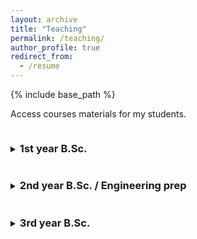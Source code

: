 ```yaml
---
layout: archive
title: "Teaching"
permalink: /teaching/
author_profile: true
redirect_from:
  - /resume
---
```


{% include base_path %}

Access courses materials for my students.

<details>
<summary><h3 style="display:inline-block; cursor:pointer;">1st year B.Sc.</h3></summary>

<p><b> HAS101X </b> - <b> Mathematical tools for sciences and engineering </b>(1st year B.Sc.)<br>
<i> Montpellier Faculty of Sciences </i> <br><br>

<i> Description. </i> This course is intended for first-year students majoring in physics, chemistry, mechanics, and electronics. It provides an introduction to analysis, focusing on functions of a real variable. It requires high school mathematics curriculum and optionally advanced mathematics option. <br><br>

<i> Topics. </i> Logical reasoning, set theory, continuous & differentiable functions, integral calculus, 1st-order differential equations. <br><br>

[<a href="https://sachacardonna.github.io/teaching/HAS101X">Course page</a>]</p>

</details>

<details>
<summary><h3 style="display:inline-block; cursor:pointer;">2nd year B.Sc. / Engineering prep</h3></summary>

<p><b> HA8401H </b> - <b> Differential calculus & multivariable integration </b>(2nd year B.Sc.)<br>
<i> Engineering school Polytech Montpellier</i> <br><br>

<i> Description. </i> The preparatory cycle at Polytech Montpellier is tailored to prepare students for the pursuit of an engineering degree within any specialized field available in France. Mathematics courses are intentionally designed to be both comprehensive and profound, with a particular focus on students who aspire to explore theoretical domains such as mathematical engineering, physics, and mechanics. These courses consistently encompass both analytical and algebraic chapters, guaranteeing that students acquire a robust and well-rounded mathematical foundation to serve them effectively in their forthcoming engineering endeavors. <br><br>

<i> Topics. </i> Differential calculus, multivariable integration, topology of $\mathbb{R}^n$, bilinear algebra. <br><br>

[<a href="https://sachacardonna.github.io/teaching/HA8401H">Course page</a>]</p>

<p><b> XADES4 </b> - <b> Supervised mathematical assignments </b>(2nd year B.Sc.)<br>
<i> Engineering school Polytech Montpellier</i> <br><br>

<i> Description. </i> Supervised assignments is a specific system for students following the preparatory cycle in Polytech Montpellier, allowing them to assimilate the educational content provided by developing their autonomy and their capacity for self-assessment. <br>
Each week, students are placed in exam conditions with a subject to be covered in two hours. Teachers are there to guide them, help them overcome their difficulties and possibly become aware of their shortcomings. This course is directly related to HA8401H. <br><br>

[<a href="https://sachacardonna.github.io/teaching/HA8401H">Course page</a>]</p>

</details>

<details>
<summary><h3 style="display:inline-block; cursor:pointer;">3rd year B.Sc.</h3></summary>

<p><b> HAX604X </b> - <b> Numerical analysis of ordinary and partial differential equations </b>(3rd year B.Sc.)<br>
<i> Montpellier Faculty of Sciences </i> <br><br>

<i> Description. </i> This course is designed for third-year mathematics undergraduates who are planning to pursue a research-oriented master's degree. The objective is to equip students with fundamental concepts in numerical methods for differential equations. Students should have completed analysis courses from the first and second years, as well as from the first semester of the third year, particularly the following courses: integration and elementary differential equations (HAX302X) & differential calculus and differential equations (HAX502X). <br><br>

<i> Topics. </i> Numerical schemes (Euler, Runge-Kutta, Finite Difference, ...), ordinary and partial differential equations. <br><br>

[<a href="https://sachacardonna.github.io/teaching/HAX604X">Course page</a>]</p>

<p><b> HAX606X </b> - <b> Convex optimization </b>(3rd year B.Sc.)<br>
<i> Montpellier Faculty of Sciences </i> <br><br>

<i> Description. </i> This course is intended for third-year mathematics students who aim to pursue a research-focused master's degree. The aim is to provide students with fundamental concepts in mathematical optimization and its applications. Students should have completed introductory analysis courses from the first and second years, as well as the following courses: topology of $\mathbb{R}^n$ and multivariable functions (HAX404X) & differential calculus and differential equations (HAX502X). <br><br>

<i> Topics. </i> Unconstrained and constrained extremas, applied mathematics, mathematical learning. <br><br>

[<a href="https://sachacardonna.github.io/teaching/HAX606X">Course page</a>]</p>

</details>